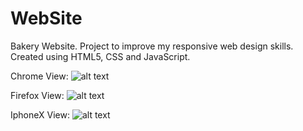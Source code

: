# WebSite
Bakery Website. Project to improve my responsive web design skills. Created using HTML5, CSS and JavaScript.

Chrome View:
![alt text](https://raw.githubusercontent.com/Arthurgt/Bakery-Sample-Website/master/img/Github1.jpg)

Firefox View:
![alt text](https://raw.githubusercontent.com/Arthurgt/Bakery-Sample-Website/master/img/Github2.jpg)

IphoneX View:
![alt text](https://raw.githubusercontent.com/Arthurgt/Bakery-Sample-Website/master/img/Github3.jpg)
